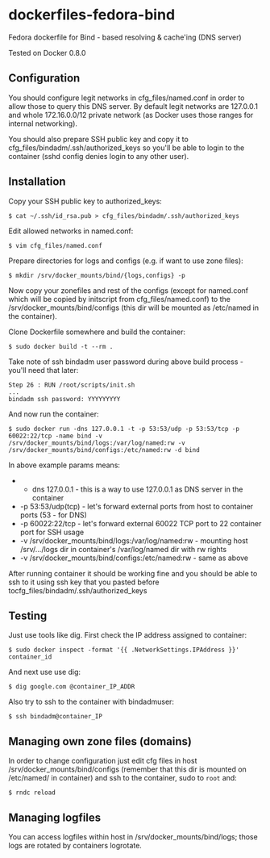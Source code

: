 dockerfiles-fedora-bind
========================

Fedora dockerfile for Bind - based resolving & cache'ing (DNS server)

Tested on Docker 0.8.0

Configuration
-----

You should configure legit networks in cfg_files/named.conf in order to allow
those to query this DNS server. By default legit networks are 127.0.0.1 and
whole 172.16.0.0/12 private network (as Docker uses those ranges for internal
networking).

You should also prepare SSH public key and copy it to cfg_files/bindadm/.ssh/authorized_keys
so you'll be able to login to the container (sshd config denies login to any
other user).

Installation
-----

Copy your SSH public key to authorized_keys:

    $ cat ~/.ssh/id_rsa.pub > cfg_files/bindadm/.ssh/authorized_keys

Edit allowed networks in named.conf:

    $ vim cfg_files/named.conf

Prepare directories for logs and configs (e.g. if want to use zone files):

    $ mkdir /srv/docker_mounts/bind/{logs,configs} -p

Now copy your zonefiles and rest of the configs (except for named.conf which
will be copied by initscript from cfg_files/named.conf) to the
/srv/docker_mounts/bind/configs (this dir will be mounted as /etc/named in the
container).

Clone Dockerfile somewhere and build the container:

    $ sudo docker build -t --rm .

Take note of ssh bindadm user password during above build process - you'll
need that later:

    Step 26 : RUN /root/scripts/init.sh
    ...
    bindadm ssh password: YYYYYYYYY

And now run the container:

    $ sudo docker run -dns 127.0.0.1 -t -p 53:53/udp -p 53:53/tcp -p 60022:22/tcp -name bind -v /srv/docker_mounts/bind/logs:/var/log/named:rw -v /srv/docker_mounts/bind/configs:/etc/named:rw -d bind 

In above example params means:

* - dns 127.0.0.1 - this is a way to use 127.0.0.1 as DNS server in the container
* -p 53:53/udp(tcp) - let's forward external ports from host to container ports (53 - for DNS)
* -p 60022:22/tcp - let's forward external 60022 TCP port to 22 container port for SSH usage
* -v /srv/docker_mounts/bind/logs:/var/log/named:rw - mounting host /srv/.../logs dir in container's /var/log/named dir with rw rights
* -v /srv/docker_mounts/bind/configs:/etc/named:rw - same as above

After running container it should be working fine and you should be able to ssh
to it using ssh key that you pasted before tocfg_files/bindadm/.ssh/authorized_keys

Testing
-----

Just use tools like dig. First check the IP address assigned to container:

    $ sudo docker inspect -format '{{ .NetworkSettings.IPAddress }}' container_id

And next use use dig:

    $ dig google.com @container_IP_ADDR

Also try to ssh to the container with bindadmuser:

    $ ssh bindadm@container_IP

Managing own zone files (domains)
-----

In order to change configuration just edit cfg files in host
/srv/docker_mounts/bind/configs (remember that this dir is mounted on
/etc/named/ in container) and ssh to the container, sudo to `root` and:

    $ rndc reload

Managing logfiles
-----

You can access logfiles within host in /srv/docker_mounts/bind/logs; those logs
are rotated by containers logrotate.
